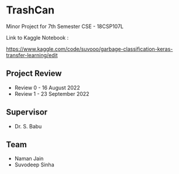 # TrashCan
Minor Project for 7th Semester CSE - 18CSP107L 

Link to Kaggle Notebook :

https://www.kaggle.com/code/suvooo/garbage-classification-keras-transfer-learning/edit

## Project Review
- Review 0 - 16 August 2022
- Review 1 - 23 September 2022

## Supervisor
- Dr. S. Babu 

## Team
- Naman Jain
- Suvodeep Sinha
